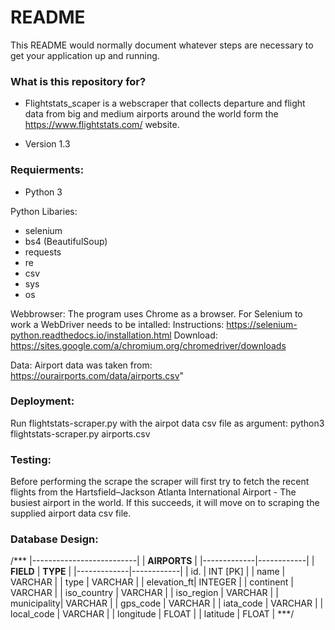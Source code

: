 # README #

This README would normally document whatever steps are necessary to get your application up and running.

### What is this repository for? ###

* Flightstats_scaper is a webscraper that collects departure and flight data from big and medium airports around the world form the https://www.flightstats.com/ website.

* Version 1.3

### Requierments: ###

* Python 3

Python Libaries:
* selenium
* bs4 (BeautifulSoup)
* requests
* re
* csv
* sys
* os

Webbrowser:
The program uses Chrome as a browser. For Selenium to work a WebDriver needs to be intalled:
Instructions: https://selenium-python.readthedocs.io/installation.html
Download: https://sites.google.com/a/chromium.org/chromedriver/downloads

Data:
Airport data was taken from: https://ourairports.com/data/airports.csv"


### Deployment: ###

Run flightstats-scraper.py with the airpot data csv file as argument:
python3 flightstats-scraper.py airports.csv

### Testing: ###

Before performing the scrape the scraper will first try to fetch the recent flights from the Hartsfield–Jackson Atlanta International Airport - The busiest airport in the world. 
If this succeeds, it will move on to scraping the supplied airport data csv file.

### Database Design: ###

/***
|--------------------------|
|        __AIRPORTS__      |
|-------------|------------|
|  __FIELD__  |  __TYPE__  | 
|-------------|------------|
| id.         | INT [PK]   |
| name        | VARCHAR    |
| type        | VARCHAR    | 
| elevation_ft| INTEGER    |
| continent   | VARCHAR    |
| iso_country | VARCHAR    |
| iso_region  | VARCHAR    |
| municipality| VARCHAR    |
| gps_code    | VARCHAR    |
| iata_code   | VARCHAR    |
| local_code  | VARCHAR    |
| longitude   | FLOAT      |
| latitude    | FLOAT      |
***/
